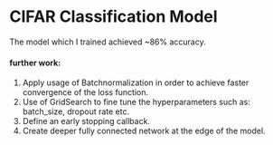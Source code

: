 # CIFAR Classification Model
The model which I trained achieved ~86% accuracy.
#### further work:
1. Apply usage of Batchnormalization in order to achieve faster convergence of the loss function.
2. Use of GridSearch to fine tune the hyperparameters such as: batch_size, dropout rate etc.
3. Define an early stopping callback.
4. Create deeper fully connected network at the edge of the model.

